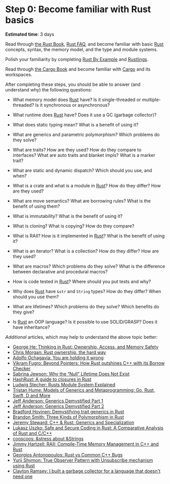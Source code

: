 Step 0: Become familiar with Rust basics
========================================

__Estimated time__: 3 days

Read through [the Rust Book][Rust Book], [Rust FAQ], and become familiar with basic [Rust] concepts, syntax, the memory model, and the type and module systems.

Polish your familiarity by completing [Rust By Example] and [Rustlings][rustlings].

Read through [the Cargo Book][Cargo Book] and become familiar with [Cargo] and its workspaces.

After completing these steps, you should be able to answer (and understand why) the following questions:
- What memory model does [Rust] have? Is it single-threaded or multiple-threaded? Is it synchronous or asynchronous?


- What runtime does [Rust] have? Does it use a GC (garbage collector)?


- What does static typing mean? What is a benefit of using it?


- What are generics and parametric polymorphism? Which problems do they solve?


- What are traits? How are they used? How do they compare to interfaces? What are auto traits and blanket impls? What is a marker trait?


- What are static and dynamic dispatch? Which should you use, and when?


- What is a crate and what is a module in [Rust]? How do they differ? How are they used?


- What are move semantics? What are borrowing rules? What is the benefit of using them?


- What is immutability? What is the benefit of using it?


- What is cloning? What is copying? How do they compare?


- What is RAII? How is it implemented in [Rust]? What is the benefit of using it?


- What is an iterator? What is a collection? How do they differ? How are they used?


- What are macros? Which problems do they solve? What is the difference between declarative and procedural macros?


- How is code tested in [Rust]? Where should you put tests and why?


- Why does [Rust] have `&str` and `String` types? How do they differ? When should you use them?


- What are lifetimes? Which problems do they solve? Which benefits do they give?


- Is [Rust] an OOP language? Is it possible to use SOLID/GRASP? Does it have inheritance?



_Additional_ articles, which may help to understand the above topic better:
- [George He: Thinking in Rust: Ownership, Access, and Memory Safety][19]
- [Chris Morgan: Rust ownership, the hard way][1]
- [Adolfo Ochagavía: You are holding it wrong][12]
- [Vikram Fugro: Beyond Pointers: How Rust outshines C++ with its Borrow Checker][15]
- [Sabrina Jewson: Why the “Null” Lifetime Does Not Exist][16]
- [HashRust: A guide to closures in Rust][13]
- [Ludwig Stecher: Rusts Module System Explained][2]
- [Tristan Hume: Models of Generics and Metaprogramming: Go, Rust, Swift, D and More][3]
- [Jeff Anderson: Generics Demystified Part 1][4]
- [Jeff Anderson: Generics Demystified Part 2][5]
- [Bradford Hovinen: Demystifying trait generics in Rust][14]
- [Brandon Smith: Three Kinds of Polymorphism in Rust][6]
- [Jeremy Steward: C++ & Rust: Generics and Specialization][7]
- [Lukasz Uszko: Safe and Secure Coding in Rust: A Comparative Analysis of Rust and C/C++][18]
- [cooscoos: &stress about &Strings][8]
- [Jimmy Hartzell: RAII: Compile-Time Memory Management in C++ and Rust][9]
- [Georgios Antonopoulos: Rust vs Common C++ Bugs][10]
- [Yurii Shymon: True Observer Pattern with Unsubscribe mechanism using Rust][11]
- [Clayton Ramsey: I built a garbage collector for a language that doesn't need one][17]




[Cargo]: https://github.com/rust-lang/cargo
[Cargo Book]: https://doc.rust-lang.org/cargo
[Rust]: https://www.rust-lang.org
[Rust Book]: https://doc.rust-lang.org/book
[Rust By Example]: https://doc.rust-lang.org/rust-by-example
[Rust FAQ]: https://prev.rust-lang.org/faq.html
[rustlings]: https://rustlings.cool

[1]: https://chrismorgan.info/blog/rust-ownership-the-hard-way
[2]: https://aloso.github.io/2021/03/28/module-system.html
[3]: https://thume.ca/2019/07/14/a-tour-of-metaprogramming-models-for-generics
[4]: https://web.archive.org/web/20220525213911/http://jeffa.io/rust_guide_generics_demystified_part_1
[5]: https://web.archive.org/web/20220328114028/https://jeffa.io/rust_guide_generics_demystified_part_2
[6]: https://www.brandons.me/blog/polymorphism-in-rust
[7]: https://www.tangramvision.com/blog/c-rust-generics-and-specialization#substitution-ordering--failures
[8]: https://cooscoos.github.io/blog/stress-about-strings
[9]: https://www.thecodedmessage.com/posts/raii
[10]: https://geo-ant.github.io/blog/2022/common-cpp-errors-vs-rust
[11]: https://web.archive.org/web/20230319015854/https://ybnesm.github.io/blah/articles/true-observer-pattern-rust
[12]: https://ochagavia.nl/blog/you-are-holding-it-wrong
[13]: https://hashrust.com/blog/a-guide-to-closures-in-rust
[14]: https://gruebelinchen.wordpress.com/2023/06/06/demystifying-trait-generics-in-rust
[15]: https://dev.to/vikram2784/beyond-pointers-how-rust-outshines-c-with-its-borrow-checker-1mad
[16]: https://sabrinajewson.org/blog/null-lifetime
[17]: https://claytonwramsey.github.io/2023/08/14/dumpster.html
[18]: https://luk6xff.github.io/other/safe_secure_rust_book/intro/index.html
[19]: https://cocoindex.io/blogs/rust-ownership-access
